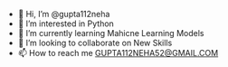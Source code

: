 - 👋 Hi, I’m @gupta112neha
- 👀 I’m interested in Python
- 🌱 I’m currently learning Mahicne Learning Models
- 💞️ I’m looking to collaborate on New Skills
- 📫 How to reach me GUPTA112NEHA52@GMAIL.COM

<!---
gupta112neha/gupta112neha is a ✨ special ✨ repository because its `README.md` (this file) appears on your GitHub profile.
You can click the Preview link to take a look at your changes.
--->
